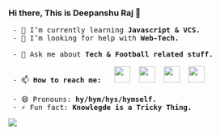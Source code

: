 ### Hi there, This is Deepanshu Raj 👋

<pre>
 - 🌱 I’m currently learning<strong> Javascript & VCS.</strong>
 - 🤔 I’m looking for help with <strong>Web-Tech.</strong>
 
 - 💬 Ask me about<strong> Tech & Football related stuff.</strong>
 
 - 📫 <strong>How to reach me:  </strong> <a href="https://www.linkedin.com/in/deepanshuraj799/"><img height="32" width="32" src="https://unpkg.com/simple-icons@v4/icons/linkedin.svg"/></a>  <a href="https://www.kaggle.com/davalpha"><img height="32" width="32" src="https://unpkg.com/simple-icons@v4/icons/kaggle.svg"/></a>  <a href="https://www.facebook.com/deepanshu711/"><img height="32" width="32" src="https://unpkg.com/simple-icons@v4/icons/facebook.svg"/></a>  <a href="https://www.instagram.com/_d_eepanshu/"><img height="32" width="32" src="https://unpkg.com/simple-icons@v4/icons/instagram.svg"/></a>
 
 - 😄 Pronouns:<strong> hy/hym/hys/hymself.</strong>
 - ⚡ Fun fact:<strong> Knowlegde is a Tricky Thing.</strong>
</pre>

<img align="center" src="https://github-readme-stats.vercel.app/api?username=deepanshu-Raj&count_private=true&show_icons=true&theme=onedark"/>
